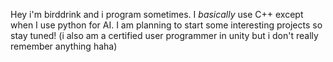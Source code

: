 Hey i'm birddrink and i program sometimes.
I <em>basically</em> use C++ except when I use python for AI. I am planning to start some interesting projects so stay tuned!
(i also am a certified user programmer in unity but i don't really remember anything haha)
